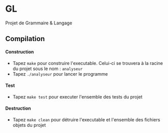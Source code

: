 # GL
Projet de Grammaire &amp; Langage

## Compilation

#### Construction
- Tapez `make` pour construire l'executable. Celui-ci se trouvera à la racine du projet sous le nom : `analyseur`
- Tapez `./analyseur` pour lancer le programme
#### Test
- Tapez `make test` pour executer l'ensemble des tests du projet
#### Destruction
- Tapez `make clean` pour détruire l'executable et l'ensemble des fichiers objets du projet
